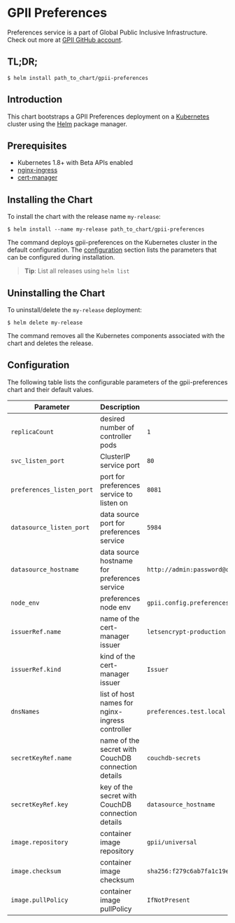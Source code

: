 # GPII Preferences

Preferences service is a part of Global Public Inclusive Infrastructure.
Check out more at [GPII GitHub account](https://github.com/gpii).

## TL;DR;

```console
$ helm install path_to_chart/gpii-preferences
```

## Introduction

This chart bootstraps a GPII Preferences deployment on a [Kubernetes](http://kubernetes.io) cluster using the [Helm](https://helm.sh) package manager.

## Prerequisites
  - Kubernetes 1.8+ with Beta APIs enabled
  - [nginx-ingress](https://github.com/kubernetes/charts/tree/master/stable/nginx-ingress)
  - [cert-manager](https://github.com/kubernetes/charts/tree/master/stable/cert-manager)

## Installing the Chart

To install the chart with the release name `my-release`:

```console
$ helm install --name my-release path_to_chart/gpii-preferences
```

The command deploys gpii-preferences on the Kubernetes cluster in the default configuration. The [configuration](#configuration) section lists the parameters that can be configured during installation.

> **Tip**: List all releases using `helm list`

## Uninstalling the Chart

To uninstall/delete the `my-release` deployment:

```console
$ helm delete my-release
```

The command removes all the Kubernetes components associated with the chart and deletes the release.

## Configuration

The following table lists the configurable parameters of the gpii-preferences chart and their default values.

Parameter | Description | Default
--- | --- | ---
`replicaCount` | desired number of controller pods | `1`
`svc_listen_port` | ClusterIP service port | `80`
`preferences_listen_port` | port for preferences service to listen on | `8081`
`datasource_listen_port` | data source port for preferences service | `5984`
`datasource_hostname` | data source hostname for preferences service | `http://admin:password@couchdb-svc-couchdb.gpii.svc.cluster.local`
`node_env` | preferences node env | `gpii.config.preferencesServer.standalone.production`
`issuerRef.name` | name of the cert-manager issuer | `letsencrypt-production`
`issuerRef.kind` | kind of the cert-manager issuer | `Issuer`
`dnsNames` | list of host names for nginx-ingress controller | `preferences.test.local`
`secretKeyRef.name` | name of the secret with CouchDB connection details | `couchdb-secrets`
`secretKeyRef.key` | key of the secret with CouchDB connection details | `datasource_hostname`
`image.repository` | container image repository | `gpii/universal`
`image.checksum` | container image checksum | `sha256:f279c6ab7fa1c19e5f358a6a3d87a970eaf8d615c8b6181851fa086b6229b3a1`
`image.pullPolicy` | container image pullPolicy | `IfNotPresent`
